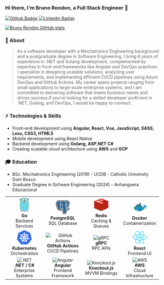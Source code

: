 ### Hi there, I'm Bruno Rondon, a Full Stack Engineer 👋

[![Github Badge](https://img.shields.io/badge/-Github-000?style=flat-square&logo=Github&logoColor=white&link=https://github.com/rondon23)](https://github.com/rondon23)
[![Linkedin Badge](https://img.shields.io/badge/-LinkedIn-blue?style=flat-square&logo=Linkedin&logoColor=white&link=https://www.linkedin.com/in/bruno-rondon-da-silva/)](https://www.linkedin.com/in/bruno-rondon-da-silva/)


[![Bruno Rondon GitHub stats](https://github-readme-stats.vercel.app/api?username=rondon23&show_icons=true&theme=dark)](https://github.com/anuraghazra/github-readme-stats)

### :punch: About
> As a software developer with a Mechatronics Engineering background and a postgraduate degree in Software Engineering, I bring 6 years of experience in .NET and Golang development, complemented by expertise in front-end frameworks like Angular and DevOps practices. I specialize in designing scalable solutions, analyzing user requirements, and implementing efficient CI/CD pipelines using Azure DevOps and GitHub Actions. My career spans projects ranging from small applications to large-scale enterprise systems, and I am committed to delivering software that meets business needs and drives success.If you're looking for a skilled developer proficient in .NET, Golang, and DevOps, I would be happy to connect.

### :zap: Technologies & Skills
* Front-end development using **Angular, React, Vue, JavaScript, SASS, Less, CSS3, HTML5**
* Mobile development using React Native
* Backend development using **Golang, ASP.NET C#**
* Creating scalable cloud architecture using **AWS** and **GCP**

### :mortar_board: Education
* BSc. Mechatronics Engineering (2019) - UCDB - Catholic University Dom Bosco
* Graduate Degree in Sofware Engineering (2024) - Anhanguera Educacional

<table align="center">
  <tbody>
    <tr align="center">
      <td width="25%">
        <img src="https://raw.githubusercontent.com/devicons/devicon/master/icons/go/go-original.svg" height="48" alt="Go"><br>
        <strong>Go</strong><br>
        Backend Services
      </td>
      <td width="25%">
        <img src="https://raw.githubusercontent.com/devicons/devicon/master/icons/postgresql/postgresql-original.svg" height="48" alt="PostgreSQL"><br>
        <strong>PostgreSQL</strong><br>
        SQL Database
      </td>
      <td width="25%">
        <img src="https://raw.githubusercontent.com/devicons/devicon/master/icons/redis/redis-original.svg" height="48" alt="Redis"><br>
        <strong>Redis</strong><br>
        Caching & Queues
      </td>
      <td width="25%">
        <img src="https://raw.githubusercontent.com/devicons/devicon/master/icons/docker/docker-original.svg" height="48" alt="Docker"><br>
        <strong>Docker</strong><br>
        Containerization
      </td>
    </tr>
    <tr align="center">
      <td width="25%">
        <img src="https://raw.githubusercontent.com/devicons/devicon/master/icons/kubernetes/kubernetes-plain.svg" height="48" alt="Kubernetes"><br>
        <strong>Kubernetes</strong><br>
        Orchestration
      </td>
      <td width="25%">
        <img src="https://cdn.icon-icons.com/icons2/2429/PNG/512/github_logo_icon_147285.png" height="48" alt="GitHub Actions"><br>
        <strong>GitHub Actions</strong><br>
        CI/CD Pipelines
      </td>
      <td width="25%">
        <img src="https://grpc.io/img/logos/grpc-icon-color.png" height="48" alt="gRPC"><br>
        <strong>gRPC</strong><br>
        RPC APIs
      </td>
      <td width="25%">
        <img src="https://raw.githubusercontent.com/devicons/devicon/master/icons/react/react-original.svg" height="48" alt="React"><br>
        <strong>React</strong><br>
        Frontend UI
      </td>
    </tr>
    <tr align="center">
      <td width="25%">
        <img src="https://upload.wikimedia.org/wikipedia/commons/7/7d/Microsoft_.NET_logo.svg" height="48" alt=".NET"><br>
        <strong>.NET / C#</strong><br>
        Enterprise Systems
      </td>
      <td width="25%">
        <img src="https://angular.io/assets/images/logos/angular/angular.svg" height="48" alt="Angular"><br>
        <strong>Angular</strong><br>
        Frontend Framework
      </td>
      <td width="25%">
        <img src="https://knockoutjs.com/img/ko-logo.png" height="48" alt="Knockout.js"><br>
        <strong>Knockout.js</strong><br>
        MVVM Bindings
      </td>
      <td width="25%">
        <img src="https://cdn.iconscout.com/icon/free/png-256/aws-1869025-1583149.png" height="48" alt="AWS"><br>
        <strong>AWS</strong><br>
        Cloud Infrastructure
      </td>
    </tr>
  </tbody>
</table>



<!--
**rondon23/rondon23** is a ✨ _special_ ✨ repository because its `README.md` (this file) appears on your GitHub profile.

Here are some ideas to get you started:

- 🔭 I’m currently working on ...
- 🌱 I’m currently learning ...
- 👯 I’m looking to collaborate on ...
- 🤔 I’m looking for help with ...
- 💬 Ask me about ...
- 📫 How to reach me: ...
- 😄 Pronouns: ...
- ⚡ Fun fact: ...
-->
